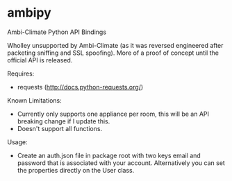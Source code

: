 # ambipy
Ambi-Climate Python API Bindings

Wholley unsupported by Ambi-Climate (as it was reversed engineered after packeting sniffing and SSL spoofing). More of a proof of concept until the official API is released.

Requires:
  - requests (http://docs.python-requests.org/)

Known Limitations:
  - Currently only supports one appliance per room, this will be an API breaking change if I update this.
  - Doesn't support all functions.

Usage:
  - Create an auth.json file in package root with two keys email and password that is associated with your account. Alternatively you can set the properties directly on the User class.
